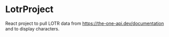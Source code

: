 # LotrProject
React project to pull LOTR data from https://the-one-api.dev/documentation and to display characters.
